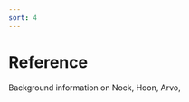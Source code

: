 ```yaml
---
sort: 4
---
```


# Reference

Background information on Nock, Hoon, Arvo, 

<list dataPath="docs/programming/reference"></list>
